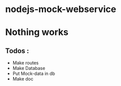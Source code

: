 # nodejs-mock-webservice

# Nothing works

## Todos :
- Make routes
- Make Database
- Put Mock-data in db
- Make doc